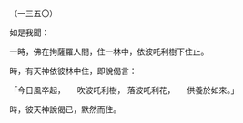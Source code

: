 （一三五〇）

如是我聞：

一時，佛在拘薩羅人間，住一林中，依波吒利樹下住止。

時，有天神依彼林中住，即說偈言：

「今日風卒起，　　吹波吒利樹，
落波吒利花，　　供養於如來。」

時，彼天神說偈已，默然而住。


